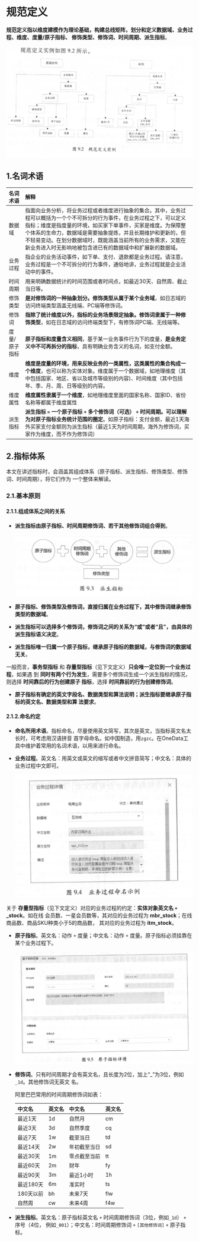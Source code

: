 规范定义
================================================================================
**规范定义指以维度建模作为理论基础，构建总线矩阵，划分和定义数据域、业务过程、维度、度量/原子指标、
修饰类型、修饰词、时间周期、派生指标**。

![规范定义](img/2.png)

## 1.名词术语

| 名词术语 | 解释 |
|:------------ |:-------------- |
| 数据域 | 指面向业务分析，将业务过程或者维度进行抽象的集合。其中，业务过程可以概括为一个个不可拆分的行为事件，在业务过程之下，可以定义指标；维度是指度量的环境，如买家下单事件，买家是维度。为保障整个体系的生命力，数据域是需要抽象提炼，并且长期维护和更新的，但不轻易变动。在划分数据域时，既能涵盖当前所有的业务需求，又能在新业务进入时无影响地被包含进已有的数据域中和扩展新的数据域。|
| 业务过程 | 指企业的业务活动事件，如下单、支付、退款都是业务过程。请注意，业务过程是一个不可拆分的行为事件，通俗地讲，业务过程就是企业活动中的事件。|
| 时间周期 | 用来明确数据统计的时间范围或者时间点，如最近30天、自然周、截止当日等。|
| 修饰类型 | **是对修饰词的一种抽象划分。修饰类型从属于某个业务域**，如日志域的访问终端类型涵盖无线端、PC端等修饰词。|
| 修饰词 | **指除了统计维度以外，指标的业务场景限定抽象。修饰词隶属于一种修饰类型**，如在日志域的访问终端类型下，有修饰词PC端、无线端等。|
| 度量/原子指标 | **原子指标和度量含义相同**，基于某一业务事件行为下的度量，**是业务定义中不可再拆分的指标**，具有明确业务含义的名词，如支付金额。|
| 维度 | **维度是度量的环境，用来反映业务的一类属性，这类属性的集合构成一个维度**，也可以称为实体对象。维度属于一个数据域，如地理维度（其中包括国家、地区、省以及城市等级别的内容)、时间维度（其中包括年、季、月、周、日等级别的内容。|
| 维度属性 | **维度属性隶属于一个维度**，如地理维度里面的国家名称、国家ID、省份名称等都属于维度属性 |
| 派生指标 | **派生指标 `=` 一个原子指标 `+` 多个修饰词（可选） `+` 时间周期。可以理解为对原子指标业务统计范围的圈定**。如原子指标：支付金额，最近1天海外买家支付金额则为派生指标（最近1天为时间周期，海外为修饰词，买家作为维度，而不作为修饰词）|

## 2.指标体系
本文在讲述指标时，会涵盖其组成体系（原子指标、派生指标、修饰类型、修饰词、时间周期），将它们作为
一个整体来解读。

### 2.1.基本原则

#### 2.1.1.组成体系之间的关系
+ **派生指标由原子指标、时间周期修饰词、若干其他修饰词组合得到**。

    ![组成体系之间的关系](img/3.png)

+ **原子指标、修饰类型及修饰词，直接归属在业务过程下，其中修饰词继承修饰类型的数据域**。
+ **派生指标可以选择多个修饰词，修饰词之间的关系为“或”或者“且”，由具体的派生指标语义决定**。
+ **派生指标唯一归属一个原子指标，继承原子指标的数据域，与修饰词的数据域无关**。

一般而言，**事务型指标** 和 **存量型指标**（见下文定义）**只会唯一定位到一个业务过程**，如果遇
到 **同时有两个行为发生**，需要多个修饰词生成一个派生指标的情况，则选择 **时间靠后的行为创建原子
指标**，选择 **时间靠前的行为创建修饰词**。

+ **原子指标有确定的英文字段名、数据类型和算法说明；派生指标要继承原子指标的英文名、数据类型和算
法要求**。

#### 2.1.2.命名约定
+ **命名所用术语**。指标命名，尽量使用英文简写，其次是英文，当指标英文名太长时，可考虑用汉语拼音
首字母命名。如中国制造，用`zgzc`。在OneData工具中维护着常用的名词术语，以用来进行命名。
+ **业务过程**。英文名：用英文或英文的缩写或者中文拼音简写；中文名：具体的业务过程中文即可。

    ![业务过程](img/4.png)

关于 **存量型指标**（见下文定义）对应的业务过程的约定：**实体对象英文名 `+` _stock**。如在线
会员数、一星会员数等，其对应的业务过程为 **mbr_stock**；在线商品数、商品SKU种类小于5的商品数，
其对应的业务过程为 **itm_stock**。

+ **原子指标**。英文名：动作 `+` 度量；中文名：动作 `+` 度量。原子指标必须挂靠在某个业务过程下。

    ![原子指标](img/5.png)

+ **修饰词**。只有时间周期才会有英文名，且长度为2位，加上“_”为3位，例如`_1d`。其他修饰词无英文
名。

    阿里巴巴常用的时间周期修饰词如表：

    | 中文名 | 英文名 | 中文名 | 英文名 |
    |:------- |:------- |:------- |:------- |
    | 最近1天 | 1d | 自然月 | cm |
    | 最近3天 | 3d | 自然季度 | cq |
    | 最近7天 | 1w | 截至当日 | td |
    | 最近14天 | 2w | 年初截至当日 | sd |
    | 最近30天 | 1m | 零点截至当前 | tt |
    | 最近60天 | 2m | 财年 | fy |
    | 最近90天 | 3m | 最近1小时 | 1h |
    | 最近180天 | 6m | 准实时 | ts |
    | 180天以前 | bh | 未来7天 | flw |
    | 自然周 | cw | 未来4周 | f4w |

+ **派生指标**。英文名：原子指标英文名 `+` 时间周期修饰词（3位，例如`_1d`） `+` 序号（4位，
例如`_001`）；中文名：时间周期修饰词 `+` `[其他修饰词]` `+` 原子指标。









